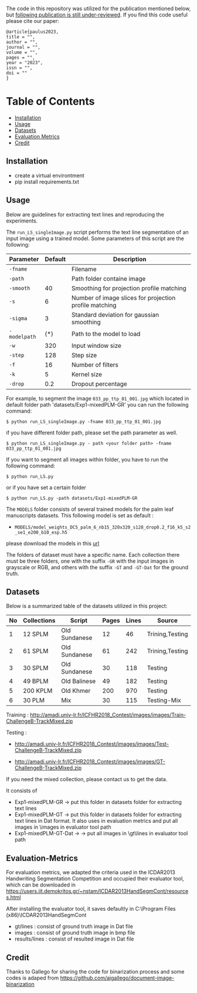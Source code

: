 The code in this repository was utilized for the publication mentioned below, but [following publication is still under-reviewed](). If
you find this code useful please cite our paper:

```
@article{paulus2023,
title = "",
author = "",
journal = "",
volume = "",
pages = "",
year = "2023",
issn = "",
doi = ""
}
```

# Table of Contents
- [Installation](#installation)
- [Usage](#usage)
- [Datasets](#datasets)
- [Evaluation Metrics](#evaluation-metrics)
- [Credit](#credit)


## Installation
- create a virtual environtment 
- pip install requirements.txt

## Usage
Below are guidelines for extracting text lines and reproducing the experiments.

The `run_LS_singleImage.py`  script performs the text line segmentation of an input image using a trained model. Some parameters of this script are the following:


| Parameter    | Default | Description                      |
| ------------ | ------- | -------------------------------- |
| `-fname`     |         | Filename                         |
| `-path`   |         | Path folder containe image      |
| `-smooth` |  40       | Smoothing for projection profile matching     |
| `-s`         |  6     | Number of image slices for projection profile matching |
| `-sigma` |  3       | Standard deviation for gaussian smoothing     |
| `-modelpath` |  (*)       | Path to the model to load     |
| `-w`         |  320    | Input window size                |
| `-step`      |  128     | Step size  |
| `-f`         |  16     | Number of filters                |
| `-k`         |  5      | Kernel size                      |
| `-drop`      |  0.2      | Dropout percentage               |


For example, to segment the image `033_pp_ttp_01_001.jpg` which located in default folder path 'datasets/Exp1-mixedPLM-GR' you can run the following command:

```
$ python run_LS_singleImage.py -fname 033_pp_ttp_01_001.jpg 
```

if  you have different folder path, please set the path parameter as well.

```
$ python run_LS_singleImage.py - path <your folder path> -fname 033_pp_ttp_01_001.jpg 
```

If you want to segment all images within folder, you have to run the following command:

```
$ python run_LS.py 
```

or if you have set a certain folder

```
$ python run_LS.py -path datasets/Exp1-mixedPLM-GR 
```

The `MODELS` folder consists of  several trained models for the palm leaf manuscripts datasets. This following model is set as default :

* `MODELS/model_weights_DC5_palm_6_nb15_320x320_s128_drop0.2_f16_k5_s2_se1_e200_b10_esp.h5`

please download the models in this [url](https://drive.google.com/drive/folders/1n8qx38BMhxSrgfkTJd1tfJsTJBT3UhdR?usp=sharing)



The folders of  dataset must have a specific name. Each collection there must be three folders, one with the suffix `-GR` with the input images in grayscale or RGB, and others with the suffix `-GT` and `-GT-Dat`  for the ground truth.



## Datasets

Below is a summarized table of the datasets utilized in this project: 

 
| No | Collections | Script        | Pages | Lines | Source|
| -- | ----------- | ------------- | ----- |------ | ------|
| 1  | 12 SPLM     | Old Sundanese | 12  | 46  | Trining,Testing |
| 2  | 61 SPLM     | Old Sundanese | 61  | 242 | Trining,Testing |
| 3  | 30 SPLM     | Old Sundanese | 30 | 118 | Testing    |
| 4  | 49 BPLM     | Old Balinese  | 49 | 182 | Testing    |
| 5  | 200 KPLM    | Old Khmer     | 200 | 970 | Testing   |
| 6  | 30 PLM      | Mix          | 30 | 115 | Testing-Mix    |

Training : http://amadi.univ-lr.fr/ICFHR2018_Contest/images/images/Train-ChallengeB-TrackMixed.zip

Testing : 
- http://amadi.univ-lr.fr/ICFHR2018_Contest/images/images/Test-ChallengeB-TrackMixed.zip

- http://amadi.univ-lr.fr/ICFHR2018_Contest/images/images/GT-ChallengeB-TrackMixed.zip

If you need the mixed collection, please contact us to get the data.

It consists of 
- Exp1-mixedPLM-GR -> put this folder in datasets folder for extracting text lines
- Exp1-mixedPLM-GT -> put this folder in datasets folder for extracting text lines in Dat format. It also uses in evaluation metrics and put all images in <path>\images in evaluator tool path
- Exp1-mixedPLM-GT-Dat -> -> put all images in <path>\gt\lines in evaluator tool path

## Evaluation-Metrics
For evaluation metrics, we adapted the criteria used in the
ICDAR2013 Handwriting Segmentation Competition and occupied their evaluator tool, which can be downloaded in https://users.iit.demokritos.gr/~nstam/ICDAR2013HandSegmCont/resources.html

After installing the evaluator tool, it saves defaultly in C:\Program Files (x86)\ICDAR2013HandSegmCont
- gt/lines : consist of ground truth image in Dat file
- images : consist of ground truth image in bmp file
- results/lines : consist of resulted image in Dat file

## Credit
Thanks to Gallego for sharing the code for binarization process and some codes is adaped from https://github.com/ajgallego/document-image-binarization

